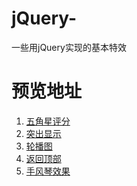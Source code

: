 # jQuery-
一些用jQuery实现的基本特效  

# 预览地址 
1. <a href="https://xsh-sea.github.io/jQuery-/五角星评分.html">五角星评分</a>  
2. <a href="https://xsh-sea.github.io/jQuery-/突出显示.html">突出显示</a>  
3. <a href="https://xsh-sea.github.io/jQuery-/轮播图.html">轮播图</a>  
4. <a href="https://xsh-sea.github.io/jQuery-/返回顶部.html">返回顶部</a>  
5. <a href="https://xsh-sea.github.io/jQuery-/手风琴效果.html">手风琴效果</a> 
